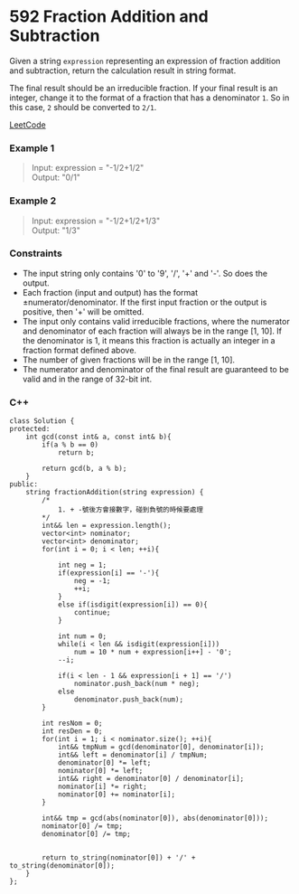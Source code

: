 # 592 Fraction Addition and Subtraction

Given a string `expression` representing an expression of fraction addition and subtraction, return the calculation result in string format.

The final result should be an irreducible fraction. If your final result is an integer, change it to the format of a fraction that has a denominator `1`. So in this case, `2` should be converted to `2/1`.
 
[LeetCode](https://leetcode.cn/problems/out-of-boundary-paths/)

### Example 1

>Input: expression = "-1/2+1/2"  
Output: "0/1"  

### Example 2

>Input: expression = "-1/2+1/2+1/3"  
Output: "1/3"  

### Constraints

* The input string only contains '0' to '9', '/', '+' and '-'. So does the output.
* Each fraction (input and output) has the format ±numerator/denominator. If the first input fraction or the output is positive, then '+' will be omitted.
* The input only contains valid irreducible fractions, where the numerator and denominator of each fraction will always be in the range [1, 10]. If the denominator is 1, it means this fraction is actually an integer in a fraction format defined above.
* The number of given fractions will be in the range [1, 10].
* The numerator and denominator of the final result are guaranteed to be valid and in the range of 32-bit int.

### C++ 

```
class Solution {
protected:
    int gcd(const int& a, const int& b){
        if(a % b == 0)
            return b;

        return gcd(b, a % b); 
    }
public:
    string fractionAddition(string expression) {
        /*
            1. + -號後方會接數字，碰到負號的時候要處理
        */
        int&& len = expression.length();
        vector<int> nominator;
        vector<int> denominator;
        for(int i = 0; i < len; ++i){

            int neg = 1;
            if(expression[i] == '-'){
                neg = -1;
                ++i;
            }
            else if(isdigit(expression[i]) == 0){
                continue;
            }

            int num = 0;
            while(i < len && isdigit(expression[i]))
                num = 10 * num + expression[i++] - '0';
            --i;

            if(i < len - 1 && expression[i + 1] == '/')
                nominator.push_back(num * neg);
            else 
                denominator.push_back(num);
        }

        int resNom = 0;
        int resDen = 0;
        for(int i = 1; i < nominator.size(); ++i){
            int&& tmpNum = gcd(denominator[0], denominator[i]);
            int&& left = denominator[i] / tmpNum;
            denominator[0] *= left;
            nominator[0] *= left;
            int&& right = denominator[0] / denominator[i];
            nominator[i] *= right;
            nominator[0] += nominator[i];
        }

        int&& tmp = gcd(abs(nominator[0]), abs(denominator[0]));
        nominator[0] /= tmp;
        denominator[0] /= tmp;
        

        return to_string(nominator[0]) + '/' + to_string(denominator[0]);
    }
};
```
